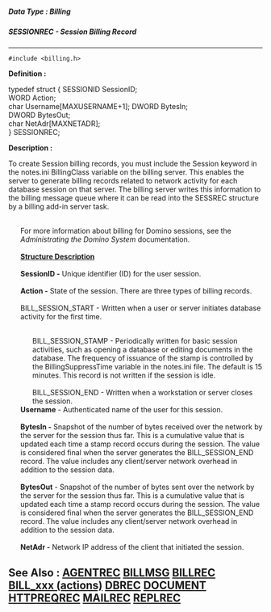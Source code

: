 ##### Data Type : Billing
##### SESSIONREC - Session Billing Record
---
```
#include <billing.h>
```

**Definition :**

typedef struct {
   SESSIONID SessionID;          
   WORD Action;                  
   char Username[MAXUSERNAME+1]; 
   DWORD BytesIn;              
   DWORD BytesOut;              
   char NetAdr[MAXNETADR];       
} SESSIONREC;

**Description :**

To create Session billing records, you must include the Session keyword in the notes.ini BillingClass variable on the billing server. This enables the server to generate billing records related to network activity for each database session on that server.   The billing server writes this information to the billing message queue where it can be read into the SESSREC structure by a billing add-in server task.
<ul><br>
For more information about billing for Domino sessions, see the <i>Administrating the Domino System </i>documentation.<br>
<br>
<b><u>Structure Description</u></b><br>
<br>
<b>SessionID -</b>  Unique identifier (ID) for the user session. <br>
<br>
<b>Action -</b>  State of the session.   There are three types of billing records. <br>
<br>
BILL_SESSION_START -  Written when a user or server initiates database activity for the first time.
<ul><br>
BILL_SESSION_STAMP -  Periodically written for basic session activities, such as opening a database or editing documents in the database.   The frequency of issuance of the stamp is controlled by the BillingSuppressTime variable in the notes.ini file.  The default is 15 minutes.  This record is not written if the session is idle.  <br>
<br>
BILL_SESSION_END -  Written when a workstation or server closes the session.  <br>
</ul>
<b>Username</b> -  Authenticated name of the user for this session.  <b> </b><br>
<br>
<b>BytesIn -</b>  Snapshot of the number of bytes received over the network by the server for the session thus far.  This is a cumulative value that is updated each time a stamp record occurs during the session.  The value is considered final when the server generates the  BILL_SESSION_END record.  The  value includes any client/server network overhead in addition to the session data.<br>
<br>
<b>BytesOut</b> -  Snapshot of the number of bytes sent over the network by the server for the session thus far.  This is a cumulative value that is updated each time a stamp record occurs during the session.  The value is considered final when the server generates the  BILL_SESSION_END record.  The  value includes any client/server network overhead in addition to the session data.<br>
<br>
<b>NetAdr -</b>  Network IP address of the client that initiated the session.<font color="#FF00FF"> </font></ul>



**See Also :**
[AGENTREC](/domino-c-api-docs/reference/Data/AGENTREC)
[BILLMSG](/domino-c-api-docs/reference/Data/BILLMSG)
[BILLREC](/domino-c-api-docs/reference/Data/BILLREC)
[BILL_xxx (actions)](/domino-c-api-docs/reference/Symb/BILL_xxx (actions))
[DBREC](/domino-c-api-docs/reference/Data/DBREC)
[DOCUMENT](/domino-c-api-docs/reference/Data/DOCUMENT)
[HTTPREQREC](/domino-c-api-docs/reference/Data/HTTPREQREC)
[MAILREC](/domino-c-api-docs/reference/Data/MAILREC)
[REPLREC](/domino-c-api-docs/reference/Data/REPLREC)
---

